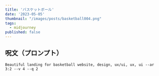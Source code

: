 ```yaml
---
title: 'バスケットボール'
date: '2023-05-05'
thumbnail: "/images/posts/basketball004.png"
tags:
  - midjourney
published: false
---
```


## 呪文（プロンプト）
```
Beautiful landing for basketball website, design, ux/ui, ux, ui --ar 3:2 --v 4 --q 2
```